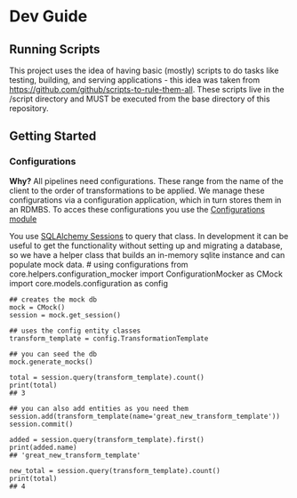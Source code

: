 # Dev Guide

## Running Scripts

This project uses the idea of having basic (mostly) scripts to do tasks like testing, building, and serving applications - this idea was taken from https://github.com/github/scripts-to-rule-them-all. These scripts live in the /script directory and MUST be executed from the base directory of this repository.

## Getting Started
### Configurations 
**Why?** 
All pipelines need configurations. These range from the name of the client to the order of transformations to be applied. 
We manage these configurations via a configuration application, which in turn stores them in an RDMBS. To acces these configurations you use the [Configurations module](../core/models/configuration.py)

You use [SQLAlchemy Sessions](https://docs.sqlalchemy.org/en/rel_1_2/orm/tutorial.html#querying) to query that class.
In development it can be useful to get the functionality without setting up and migrating a database, so we have a helper class that builds an in-memory sqlite instance and can populate mock data. 
    # using configurations
    from core.helpers.configuration_mocker import ConfigurationMocker as CMock
    import core.models.configuration as config
    
    ## creates the mock db
    mock = CMock()
    session = mock.get_session()

    ## uses the config entity classes
    transform_template = config.TransformationTemplate

    ## you can seed the db
    mock.generate_mocks()
    
    total = session.query(transform_template).count()
    print(total)
    ## 3

    ## you can also add entities as you need them
    session.add(transform_template(name='great_new_transform_template'))
    session.commit()

    added = session.query(transform_template).first()
    print(added.name)
    ## 'great_new_transform_template'

    new_total = session.query(transform_template).count()
    print(total)
    ## 4
